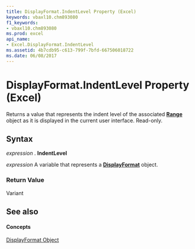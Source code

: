 ```yaml
---
title: DisplayFormat.IndentLevel Property (Excel)
keywords: vbaxl10.chm893080
f1_keywords:
- vbaxl10.chm893080
ms.prod: excel
api_name:
- Excel.DisplayFormat.IndentLevel
ms.assetid: 4b7cdb95-c613-799f-7bfd-667506018722
ms.date: 06/08/2017
---
```



# DisplayFormat.IndentLevel Property (Excel)

Returns a value that represents the indent level of the associated  **[Range](range-object-excel.md)** object as it is displayed in the current user interface. Read-only.


## Syntax

 _expression_ . **IndentLevel**

 _expression_ A variable that represents a **[DisplayFormat](displayformat-object-excel.md)** object.


### Return Value

Variant


## See also


#### Concepts


[DisplayFormat Object](displayformat-object-excel.md)

